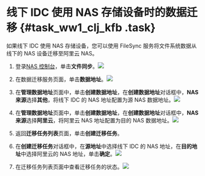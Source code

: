 # 线下 IDC 使用 NAS 存储设备时的数据迁移 {#task_ww1_clj_kfb .task}

如果线下 IDC 使用 NAS 存储设备，您可以使用 FileSync 服务将文件系统数据从线下的 NAS 设备迁移至阿里云 NAS。

1.  登录[NAS 控制台](https://nas.console.aliyun.com/)，单击**文件同步**。![](images/13483_zh-CN_source.png)


2.  在数据迁移服务页面，单击**数据地址**。![](images/13484_zh-CN_source.png)


3.  在**管理数据地址**页面中，单击**创建数据地址**，在**创建数据地址**对话框中，**NAS 来源**选择**其他**，将线下 IDC 的 NAS 地址配置为源 NAS 数据地址。![](images/13485_zh-CN_source.png)


4.  在**管理数据地址**页面中，单击**创建数据地址**，在**创建数据地址**对话框中，**NAS 来源**选择**阿里云**，将阿里云 NAS 地址配置为目的 NAS 数据地址。![](images/13486_zh-CN_source.png)


5.  返回**迁移任务列表**页面，单击**创建迁移任务**。
6.  在**创建迁移任务**对话框中，在**源地址**中选择线下 IDC 的 NAS 地址，在**目的地址**中选择阿里云的 NAS 地址，单击**确定**。![](images/13487_zh-CN_source.png)


7.  在迁移任务列表页面中查看迁移任务的状态。![](images/13488_zh-CN_source.png)



